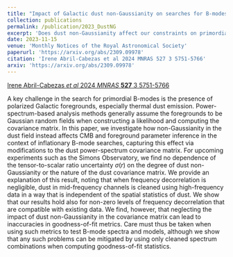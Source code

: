 ```yaml
---
title: "Impact of Galactic dust non-Gaussianity on searches for B-modes from inflation"
collection: publications
permalink: /publication/2023_DustNG
excerpt: 'Does dust non-Gaussianity affect our constraints on primordial gravitational waves?'
date: 2023-11-15
venue: 'Monthly Notices of the Royal Astronomical Society'
paperurl: 'https://arxiv.org/abs/2309.09978'
citation: 'Irene Abril-Cabezas et al 2024 MNRAS 527 3 5751-5766'
arxiv: 'https://arxiv.org/abs/2309.09978'
---
```


[Irene Abril-Cabezas _et al_ 2024 _MNRAS_ **527** 3 5751-5766](https://arxiv.org/abs/2309.09978)

A key challenge in the search for primordial B-modes is the presence of polarized Galactic foregrounds, especially thermal dust emission. Power-spectrum-based analysis methods generally assume the foregrounds to be Gaussian random fields when constructing a likelihood and computing the covariance matrix. In this paper, we investigate how non-Gaussianity in the dust field instead affects CMB and foreground parameter inference in the context of inflationary B-mode searches, capturing this effect via modifications to the dust power-spectrum covariance matrix. For upcoming experiments such as the Simons Observatory, we find no dependence of the tensor-to-scalar ratio uncertainty $\sigma(r)$ on the degree of dust non-Gaussianity or the nature of the dust covariance matrix. We provide an explanation of this result, noting that when frequency decorrelation is negligible, dust in mid-frequency channels is cleaned using high-frequency data in a way that is independent of the spatial statistics of dust. We show that our results hold also for non-zero levels of frequency decorrelation that are compatible with existing data. We find, however, that neglecting the impact of dust non-Gaussianity in the covariance matrix can lead to inaccuracies in goodness-of-fit metrics. Care must thus be taken when using such metrics to test B-mode spectra and models, although we show that any such problems can be mitigated by using only cleaned spectrum combinations when computing goodness-of-fit statistics.  
